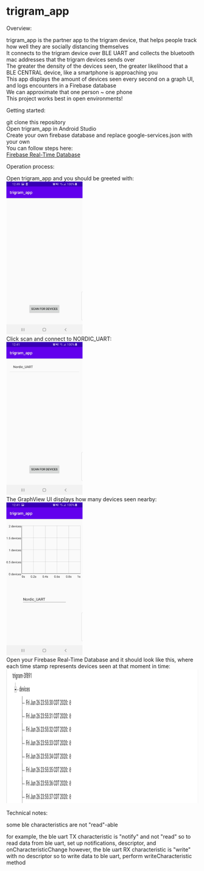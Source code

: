 # trigram_app

Overview:    
  
trigram_app is the partner app to the trigram device, that helps people track how well they are socially distancing themselves       
It connects to the trigram device over BLE UART and collects the bluetooth mac addresses that the trigram devices sends over        
The greater the density of the devices seen, the greater likelihood that a BLE CENTRAL device, like a smartphone is approaching you      
This app displays the amount of devices seen every second on a graph UI, and logs encounters in a Firebase database    
We can approximate that one person ~ one phone    
This project works best in open environments!      
  
Getting started:    

git clone this repository      
Open trigram_app in Android Studio    
Create your own firebase database and replace google-services.json with your own    
You can follow steps here:    
[Firebase Real-Time Database](https://firebase.google.com/docs/database/android/start)    


Operation process:    

Open trigram_app and you should be greeted with:  
<img src="https://github.com/daxlar/trigram_app/blob/master/pictures/greeting.jpg" width="200" height="400">  
Click scan and connect to NORDIC_UART:    
<img src="https://github.com/daxlar/trigram_app/blob/master/pictures/scan.jpg" width="200" height="400">  
The GraphView UI displays how many devices seen nearby:    
<img src="https://github.com/daxlar/trigram_app/blob/master/pictures/connected.jpg" width="200" height="400">  
Open your Firebase Real-Time Database and it should look like this, where each time stamp represents devices seen at that moment in time:  
<img src="https://github.com/daxlar/trigram_app/blob/master/pictures/firebase_screenshot.png" width="1200" height="350"> 

Technical notes:  

some ble characteristics are not "read"-able

for example, the ble uart TX characteristic is "notify" and not "read"
so to read data from ble uart, set up notifications, descriptor, and onCharacteristicChange
however, the ble uart RX characteristic is "write" with no descriptor
so to write data to ble uart, perform writeCharacteristic method


